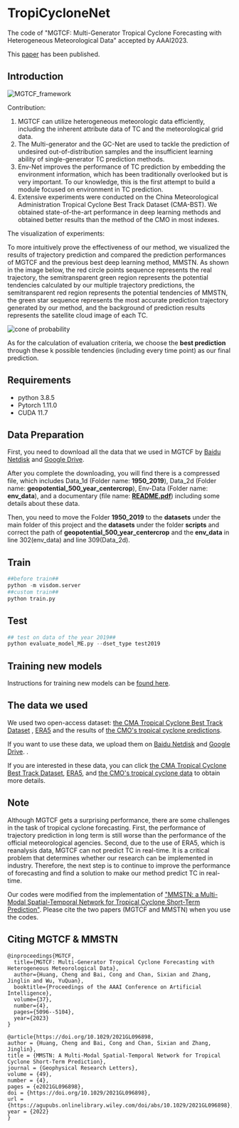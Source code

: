 # TropiCycloneNet
The code of "MGTCF: Multi-Generator Tropical Cyclone Forecasting with Heterogeneous Meteorological Data" accepted by AAAI2023.

This [paper](https://ojs.aaai.org/index.php/AAAI/article/view/25638) has been published.

## Introduction

![***MGTCF_framework***](https://github.com/Zjut-MultimediaPlus/MGTCF/tree/main/image/framework.jpg)


Contribution:
1.  MGTCF can utilize heterogeneous meteorologic data efficiently, including the inherent attribute data of TC and the meteorological grid data.
2. The Multi-generator and the GC-Net are used to tackle the prediction of undesired out-of-distribution samples and the insufficient learning ability of single-generator TC prediction methods. 
3. Env-Net improves the performance of TC prediction by embedding the environment information, which has been traditionally overlooked but is very important. To our knowledge, this is the first attempt to build a module focused on environment in TC prediction.
4. Extensive experiments were conducted on the China Meteorological Administration Tropical Cyclone Best Track Dataset (CMA-BST). 
We obtained state-of-the-art performance in deep learning methods and obtained better results than the method of the CMO in most indexes.

The visualization of experiments:

To more intuitively prove the effectiveness of our method, we
visualized the results of trajectory prediction and compared
the prediction performances of MGTCF and the previous
best deep learning method, MMSTN.
As shown in the image below, the red circle points sequence represents the real trajectory, the semitransparent green region
represents the potential tendencies calculated by our multiple trajectory predictions, the semitransparent red region
represents the potential tendencies of MMSTN, the green
star sequence represents the most accurate prediction trajectory generated by our method, and the background of prediction results represents the satellite cloud image of each TC.

![***cone of probability***](https://github.com/Zjut-MultimediaPlus/MGTCF/tree/main/image/example.png)

As for the calculation of evaluation criteria, we choose the **best prediction** through these k possible tendencies (including every time point) as our final prediction.


## Requirements 
* python 3.8.5
* Pytorch 1.11.0
* CUDA 11.7

## Data Preparation
First, you need to download all the data that we used in MGTCF by [Baidu Netdisk](https://pan.baidu.com/s/1qLEVymQ3ivvqAbgGBNkgaQ?pwd=rgwn ) and [Google Drive](https://drive.google.com/file/d/1AZhiGk-cTvcMdL9jerL25KmTzqD8Kab-/view?usp=sharing).

After you complete the downloading, you will find there is a compressed file, which includes Data_1d (Folder name: **1950_2019**), Data_2d (Folder name: **geopotential_500_year_centercrop**), Env-Data (Folder name: **env_data**), and a documentary (file name: [**README.pdf**](https://github.com/Zjut-MultimediaPlus/MGTCF/blob/main/README.pdf)) including some details about these data.

Then, you need to move the Folder **1950_2019** to the **datasets** under the main folder of this project and the **datasets** under the folder **scripts** and correct the path of **geopotential_500_year_centercrop** and the **env_data** in line 302(env_data) and line 309(Data_2d). 

## Train
```python
##before train##
python -m visdom.server
##custom train##
python train.py
```
## Test
```python
## test on data of the year 2019##
python evaluate_model_ME.py --dset_type test2019
```
## Training new models
Instructions for training new models can be [found here](https://github.com/Zjut-MultimediaPlus/MGTCF/blob/main/TRAINING.md).

## The data we used
We used two open-access dataset: [the CMA Tropical Cyclone Best Track Dataset](https://tcdata.typhoon.org.cn/en/zjljsjj_sm.html) 
, [ERA5](https://www.ecmwf.int/en/forecasts/dataset/ecmwf-reanalysis-v5) 
and the results of [the CMO's tropical cyclone predictions](http://typhoon.nmc.cn/web.html).

If you want to use these data, we upload them on [Baidu Netdisk](https://pan.baidu.com/s/1qLEVymQ3ivvqAbgGBNkgaQ?pwd=rgwn ) and [Google Drive](https://drive.google.com/file/d/1AZhiGk-cTvcMdL9jerL25KmTzqD8Kab-/view?usp=sharing).
.

If you are interested in these data, you can click [the CMA Tropical Cyclone Best Track Dataset](https://tcdata.typhoon.org.cn/en/zjljsjj_sm.html), [ERA5](https://www.ecmwf.int/en/forecasts/dataset/ecmwf-reanalysis-v5), and
[the CMO's tropical cyclone data](http://typhoon.nmc.cn/web.html) to obtain more details. 



## Note
Although MGTCF gets a surprising performance, there are some challenges in the task of tropical cyclone forecasting. First, the performance of trajectory prediction in long term is still worse than the performance of the official meteorological agencies. Second, due to the use of ERA5, which is reanalysis data, MGTCF can not predict TC in real-time. It is a critical problem that determines whether our research can be implemented in industry. Therefore, the next step is to continue to improve the performance of forecasting and find a solution to make our method predict TC in real-time.

Our codes were modified from the implementation of ["MMSTN: a Multi-Modal Spatial-Temporal Network for Tropical Cyclone Short-Term Prediction"](https://github.com/Zjut-MultimediaPlus/MMSTN). Please cite the two papers (MGTCF and MMSTN) when you use the codes.
## Citing MGTCF & MMSTN
```
@inproceedings{MGTCF,
  title={MGTCF: Multi-Generator Tropical Cyclone Forecasting with Heterogeneous Meteorological Data},
  author={Huang, Cheng and Bai, Cong and Chan, Sixian and Zhang, Jinglin and Wu, YuQuan},
  booktitle={Proceedings of the AAAI Conference on Artificial Intelligence},
  volume={37},
  number={4},
  pages={5096--5104},
  year={2023}
}
```

```
@article{https://doi.org/10.1029/2021GL096898,
author = {Huang, Cheng and Bai, Cong and Chan, Sixian and Zhang, Jinglin},
title = {MMSTN: A Multi-Modal Spatial-Temporal Network for Tropical Cyclone Short-Term Prediction},
journal = {Geophysical Research Letters},
volume = {49},
number = {4},
pages = {e2021GL096898},
doi = {https://doi.org/10.1029/2021GL096898},
url = {https://agupubs.onlinelibrary.wiley.com/doi/abs/10.1029/2021GL096898},
year = {2022}
}
```
